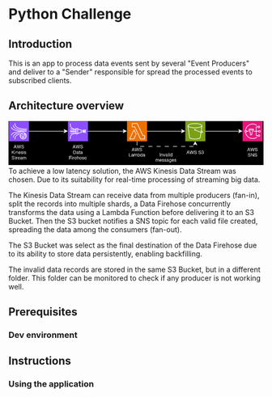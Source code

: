 # Python Challenge

## Introduction
This is an app to process data events sent by several "Event Producers" and deliver to a "Sender" responsible for spread the processed events to subscribed clients.

## Architecture overview
![image info](./images/EventProcessor.png)
To achieve a low latency solution, the AWS Kinesis Data Stream was chosen. Due to its suitability for real-time processing of streaming big data.

The Kinesis Data Stream can receive data from multiple producers (fan-in), split the records into multiple shards, a Data Firehose concurrently transforms the data using a Lambda Function before delivering it to an S3 Bucket. Then the S3 bucket notifies a SNS topic for each valid file created, spreading the data among the consumers (fan-out).

The S3 Bucket was select as the final destination of the Data Firehose due to its ability to store data persistently, enabling backfilling.

The invalid data records are stored in the same S3 Bucket, but in a different folder. This folder can be monitored to check if any producer is not working well.

## Prerequisites

### Dev environment

## Instructions

### Using the application
